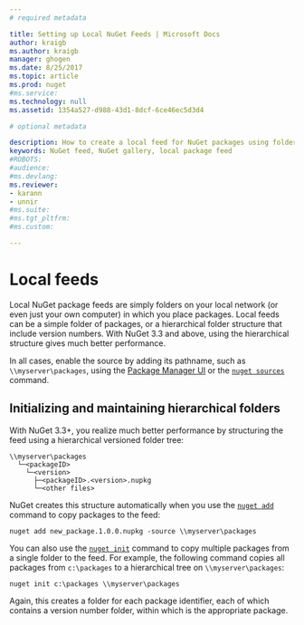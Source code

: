```yaml
---
# required metadata

title: Setting up Local NuGet Feeds | Microsoft Docs
author: kraigb
ms.author: kraigb
manager: ghogen
ms.date: 8/25/2017
ms.topic: article
ms.prod: nuget
#ms.service:
ms.technology: null
ms.assetid: 1354a527-d988-43d1-8dcf-6ce46ec5d3d4

# optional metadata

description: How to create a local feed for NuGet packages using folders on your local network
keywords: NuGet feed, NuGet gallery, local package feed
#ROBOTS:
#audience:
#ms.devlang:
ms.reviewer:
- karann
- unnir
#ms.suite:
#ms.tgt_pltfrm:
#ms.custom:

---
```

# Local feeds

Local NuGet package feeds are simply folders on your local network (or even just your own computer) in which you place packages. Local feeds can be a simple folder of packages, or a hierarchical folder structure that include version numbers. With NuGet 3.3 and above, using the hierarchical structure gives much better performance.

In all cases, enable the source by adding its pathname, such as `\\myserver\packages`, using the [Package Manager UI](../tools/package-manager-ui.md#package-sources) or the [`nuget sources`](../tools/nuget-exe-cli-reference.md#sources) command.

## Initializing and maintaining hierarchical folders

With NuGet 3.3+, you realize much better performance by structuring the feed using a hierarchical versioned folder tree:

    \\myserver\packages
      └─<packageID>
        └─<version>
          ├─<packageID>.<version>.nupkg
          └─<other files>

NuGet creates this structure automatically when you use the [`nuget add`](../tools/nuget-exe-cli-reference.md#add) command to copy packages to the feed:

```
nuget add new_package.1.0.0.nupkg -source \\myserver\packages
```

You can also use the [`nuget init`](../tools/nuget-exe-cli-reference.md#init) command to copy multiple packages from a single folder to the feed. For example, the following command copies all packages from `c:\packages` to a hierarchical tree on `\\myserver\packages`:

```
nuget init c:\packages \\myserver\packages
```

Again, this creates a folder for each package identifier, each of which contains a version number folder, within which is the appropriate package.
